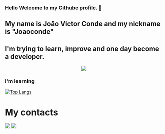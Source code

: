 ### Hello Welcome to my Githube profile. 👋

## My name is João Victor Conde and my nickname is "Joaoconde"

## I'm trying to learn, improve and one day become a developer.

<p align="center"><img src="https://i.giphy.com/RThN0hOS2GO4M.gif" /></p>

### I'm learning

[![Top Langs](https://github-readme-stats.vercel.app/api/top-langs/?username=joaoconde97)](https://github.com/joaoconde97/github-readme-stats)



# My contacts

<a href = "mailto:jcondedev@gmail.com"><img loading="lazy" src="https://img.shields.io/badge/Gmail-D14836?style=for-the-badge&logo=gmail&logoColor=white" target="_blank"></a>
<a href="www.linkedin.com/in/joão-victor-conde-gomes-b8919613b" target="_blank"><img loading="lazy" src="https://img.shields.io/badge/-LinkedIn-%230077B5?style=for-the-badge&logo=linkedin&logoColor=white" target="_blank"></a>   
          
